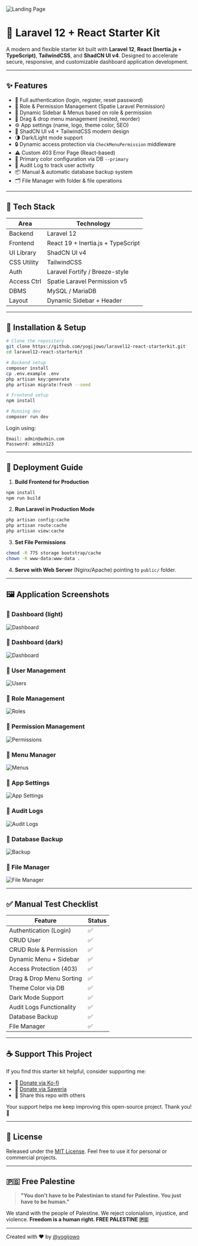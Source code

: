 ![Landing Page](./screenshots/landing.png)

# 🚀 Laravel 12 + React Starter Kit

A modern and flexible starter kit built with **Laravel 12**, **React (Inertia.js + TypeScript)**, **TailwindCSS**, and **ShadCN UI v4**. Designed to accelerate secure, responsive, and customizable dashboard application development.

---

## ✨ Features

- 🔐 Full authentication (login, register, reset password)
- 👥 Role & Permission Management (Spatie Laravel Permission)
- 📂 Dynamic Sidebar & Menus based on role & permission
- 🧩 Drag & drop menu management (nested, reorder)
- ⚙️ App settings (name, logo, theme color, SEO)
- 🎨 ShadCN UI v4 + TailwindCSS modern design
- 🌗 Dark/Light mode support
- 🔒 Dynamic access protection via `CheckMenuPermission` middleware
- ⚠️ Custom 403 Error Page (React-based)
- 💾 Primary color configuration via DB `--primary`
- 🪪 Audit Log to track user activity
- 📦 Manual & automatic database backup system
- 🗂️ File Manager with folder & file operations

---

## 🧱 Tech Stack

| Area        | Technology                         |
| ----------- | ---------------------------------- |
| Backend     | Laravel 12                         |
| Frontend    | React 19 + Inertia.js + TypeScript |
| UI Library  | ShadCN UI v4                       |
| CSS Utility | TailwindCSS                        |
| Auth        | Laravel Fortify / Breeze-style     |
| Access Ctrl | Spatie Laravel Permission v5       |
| DBMS        | MySQL / MariaDB                    |
| Layout      | Dynamic Sidebar + Header           |

---

## 🔧 Installation & Setup

```bash
# Clone the repository
git clone https://github.com/yogijowo/laravel12-react-starterkit.git
cd laravel12-react-starterkit

# Backend setup
composer install
cp .env.example .env
php artisan key:generate
php artisan migrate:fresh --seed

# Frontend setup
npm install

# Running dev
composer run dev
```

Login using:

```
Email: admin@admin.com
Password: admin123
```

---

## 🚀 Deployment Guide

1. **Build Frontend for Production**

```bash
npm install
npm run build
```

2. **Run Laravel in Production Mode**

```bash
php artisan config:cache
php artisan route:cache
php artisan view:cache
```

3. **Set File Permissions**

```bash
chmod -R 775 storage bootstrap/cache
chown -R www-data:www-data .
```

4. **Serve with Web Server** (Nginx/Apache) pointing to `public/` folder.

---

## 🖼️ Application Screenshots

### 📌 Dashboard (light)

![Dashboard](./screenshots/dashboard-light.png)

### 📌 Dashboard (dark)

![Dashboard](./screenshots/dashboard-dark.png)

### 📌 User Management

![Users](./screenshots/users.png)

### 📌 Role Management

![Roles](./screenshots/roles.png)

### 📌 Permission Management

![Permissions](./screenshots/permissions.png)

### 📌 Menu Manager

![Menus](./screenshots/menus.png)

### 📌 App Settings

![App Settings](./screenshots/app-settings.png)

### 📌 Audit Logs

![Audit Logs](./screenshots/audit-logs.png)

### 📌 Database Backup

![Backup](./screenshots/backup.png)

### 📌 File Manager

![File Manager](./screenshots/file-manager.png)

---

## ✅ Manual Test Checklist

| Feature                  | Status |
| ------------------------ | ------ |
| Authentication (Login)   | ✅     |
| CRUD User                | ✅     |
| CRUD Role & Permission   | ✅     |
| Dynamic Menu + Sidebar   | ✅     |
| Access Protection (403)  | ✅     |
| Drag & Drop Menu Sorting | ✅     |
| Theme Color via DB       | ✅     |
| Dark Mode Support        | ✅     |
| Audit Logs Functionality | ✅     |
| Database Backup          | ✅     |
| File Manager             | ✅     |

---

## ☕ Support This Project

If you find this starter kit helpful, consider supporting me:

- 💖 [Donate via Ko-fi](https://ko-fi.com/yogijowo)
- 🧧 [Donate via Saweria](https://saweria.co/yogijowo)
- 🙌 Share this repo with others

Your support helps me keep improving this open-source project. Thank you! 🙏

---

## 📄 License

Released under the [MIT License](https://opensource.org/licenses/MIT). Feel free to use it for personal or commercial projects.

---

## 🇵🇸 Free Palestine

> **"You don’t have to be Palestinian to stand for Palestine. You just have to be human."**

We stand with the people of Palestine. We reject colonialism, injustice, and violence.
**Freedom is a human right. FREE PALESTINE 🇵🇸**

---

Created with ❤️ by [@yogijowo](https://github.com/yogijowo)
